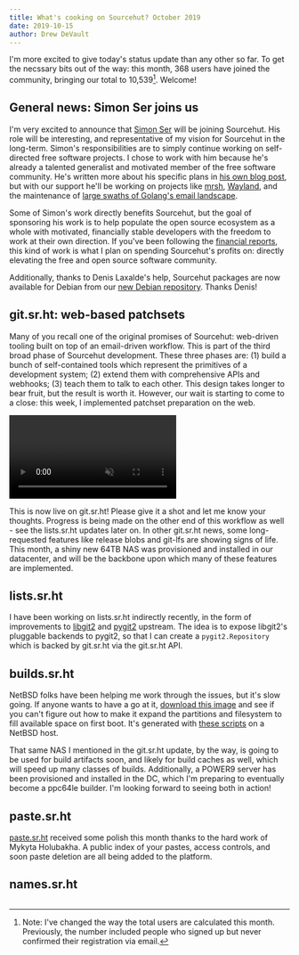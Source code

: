 ```yaml
---
title: What's cooking on Sourcehut? October 2019
date: 2019-10-15
author: Drew DeVault
---
```


I'm more excited to give today's status update than any other so far. To get the
necssary bits out of the way: this month, 368 users have joined the community,
bringing our total to 10,539[^1]. Welcome!

## General news: Simon Ser joins us

I'm very excited to announce that [Simon Ser](https://emersion.fr/) will be
joining Sourcehut. His role will be interesting, and representative of my vision
for Sourcehut in the long-term. Simon's responsibilities are to simply continue
working on self-directed free software projects. I chose to work with him
because he's already a talented generalist and motivated member of the free
software community. He's written more about his specific plans in [his own blog
post][emersion blog], but with our support he'll be working on projects like
[mrsh](https://mrsh.sh/), [Wayland](https://wayland.emersion.fr/), and the
maintenance of [large swaths of Golang's email landscape][golang email].

[emersion blog]: https://emersion.fr/blog/2019/working-full-time-on-open-source/
[golang email]: https://github.com/emersion?utf8=%E2%9C%93&tab=repositories&q=&type=&language=go

Some of Simon's work directly benefits Sourcehut, but the goal of sponsoring his
work is to help populate the open source ecosystem as a whole with motivated,
financially stable developers with the freedom to work at their own direction.
If you've been following the [financial reports][quarterlies], this kind of work
is what I plan on spending Sourcehut's profits on: directly elevating the free
and open source software community.

[quarterlies]: https://lists.sr.ht/~sircmpwn/sr.ht-discuss?search=financial+report

Additionally, thanks to Denis Laxalde's help, Sourcehut packages are now
available for Debian from our [new Debian repository][debs]. Thanks Denis!

[debs]: https://man.sr.ht/packages.md#debian

## git.sr.ht: web-based patchsets

Many of you recall one of the original promises of Sourcehut: web-driven tooling
built on top of an email-driven workflow. This is part of the third broad phase
of Sourcehut development. These three phases are: (1) build a bunch of
self-contained tools which represent the primitives of a development system; (2)
extend them with comprehensive APIs and webhooks; (3) teach them to talk to each
other. This design takes longer to bear fruit, but the result is worth it.
However, our wait is starting to come to a close: this week, I implemented
patchset preparation on the web.

<video src="https://sr.ht/_fUk.webm" controls muted>
  Your web browser does not support the webm video codec. Please consider using
  web browsers that support free and open standards.
</video>

This is now live on git.sr.ht! Please give it a shot and let me know your
thoughts. Progress is being made on the other end of this workflow as well - see
the lists.sr.ht updates later on. In other git.sr.ht news, some long-requested
features like release blobs and git-lfs are showing signs of life. This month, a
shiny new 64TB NAS was provisioned and installed in our datacenter, and will be
the backbone upon which many of these features are implemented.

## lists.sr.ht

I have been working on lists.sr.ht indirectly recently, in the form of
improvements to [libgit2][libgit2] and [pygit2][pygit2] upstream. The idea is to
expose libgit2's pluggable backends to pygit2, so that I can create a
`pygit2.Repository` which is backed by git.sr.ht via the git.sr.ht API.

[libgit2]: https://github.com/libgit2/libgit2/pulls/ddevault
[pygit2]: https://github.com/libgit2/pygit2/pulls?q=is%3Apr+author%3Addevault+is%3Aclosed

## builds.sr.ht

NetBSD folks have been helping me work through the issues, but it's slow going.
If anyone wants to have a go at it, [download this image][netbsd img] and see if
you can't figure out how to make it expand the partitions and filesystem to fill
available space on first boot. It's generated with
[these scripts][netbsd scripts] on a NetBSD host.

[netbsd img]: https://yukari.sr.ht/netbsd.qcow2.xz
[netbsd scripts]: https://git.sr.ht/~sircmpwn/builds.sr.ht/tree/master/images/netbsd

That same NAS I mentioned in the git.sr.ht update, by the way, is going to be
used for build artifacts soon, and likely for build caches as well, which will
speed up many classes of builds. Additionally, a POWER9 server has been
provisioned and installed in the DC, which I'm preparing to eventually become a
ppc64le builder. I'm looking forward to seeing both in action!

## paste.sr.ht

[paste.sr.ht](https://paste.sr.ht) received some polish this month thanks to the
hard work of Mykyta Holubakha. A public index of your pastes, access controls,
and soon paste deletion are all being added to the platform.

## names.sr.ht

![![](https://sr.ht/_yhw.png)](https://sr.ht/_yhw.png)

[^1]: Note: I've changed the way the total users are calculated this month. Previously, the number included people who signed up but never confirmed their registration via email.
